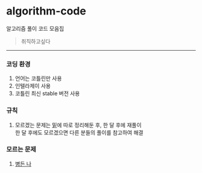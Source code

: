 # algorithm-code
알고리즘 풀이 코드 모음집

> 취직하고싶다

---

### 코딩 환경
1. 언어는 코틀린만 사용
2. 인텔라제이 사용
3. 코틀린 최신 stable 버전 사용

### 규칙
1. 모르겠는 문제는 [밑](/README.md#모르는-문제)에 따로 정리해둔 후, 한 달 후에 재풀이  <br/>
한 달 후에도 모르겠으면 다른 분들의 풀이를 참고하여 해결

### 모르는 문제
1. [병든 나](https://www.acmicpc.net/problem/1783)

